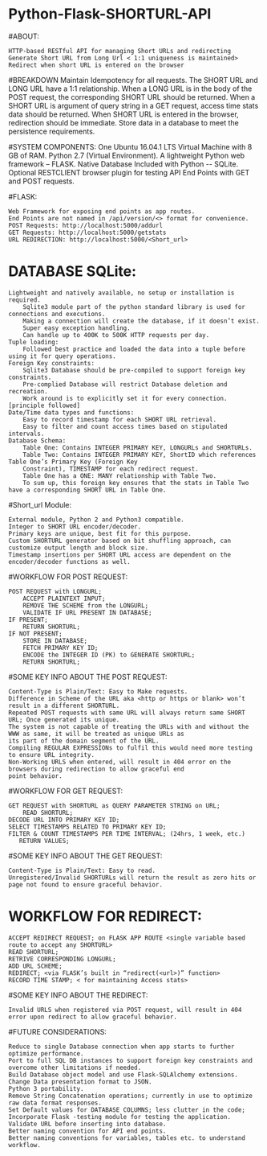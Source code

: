# Python-Flask-SHORTURL-API

#ABOUT:

    HTTP-based RESTful API for managing Short URLs and redirecting 
    Generate Short URL from Long Url < 1:1 uniqueness is maintained>
    Redirect when short URL is entered on the browser
    

#BREAKDOWN
    Maintain Idempotency for all requests.
    The SHORT URL and LONG URL have a 1:1 relationship.
    When a LONG URL is in the body of the POST request, the corresponding SHORT URL should be returned.
    When a SHORT URL is argument of query string in a GET request, access time stats data should be returned.
    When SHORT URL is entered in the browser, redirection should be immediate.
    Store data in a database to meet the persistence requirements.

#SYSTEM COMPONENTS:
    One Ubuntu 16.04.1 LTS Virtual Machine with 8 GB of RAM.
    Python 2.7 (Virtual Environment).
    A lightweight Python web framework – FLASK.
    Native Database Included with Python -- SQLite.
    Optional RESTCLIENT browser plugin for testing API End Points with GET and POST requests.    
    
    
#FLASK:

    Web Framework for exposing end points as app routes.
    End Points are not named in /api/version/<> format for convenience.
    POST Requests: http://localhost:5000/addurl
    GET Requests: http://localhost:5000/getstats
    URL REDIRECTION: http://localhost:5000/<Short_url>
   
# DATABASE SQLite:

    Lightweight and natively available, no setup or installation is required.
        Sqlite3 module part of the python standard library is used for connections and executions.
        Making a connection will create the database, if it doesn’t exist.
        Super easy exception handling.
        Can handle up to 400K to 500K HTTP requests per day.
    Tuple loading:
        Followed best practice and loaded the data into a tuple before using it for query operations.
    Foreign Key constraints:
        Sqlite3 Database should be pre-compiled to support foreign key constraints.
        Pre-complied Database will restrict Database deletion and recreation.
        Work around is to explicitly set it for every connection. [principle followed]
    Date/Time data types and functions:
        Easy to record timestamp for each SHORT URL retrieval.
        Easy to filter and count access times based on stipulated intervals.
    Database Schema:
        Table One: Contains INTEGER PRIMARY KEY, LONGURLs and SHORTURLs.
        Table Two: Contains INTEGER PRIMARY KEY, ShortID which references Table One’s Primary Key (Foreign Key
        Constraint), TIMESTAMP for each redirect request.
        Table One has a ONE: MANY relationship with Table Two.
        To sum up, this foreign key ensures that the stats in Table Two have a corresponding SHORT URL in Table One.

#Short_url Module:

    External module, Python 2 and Python3 compatible.
    Integer to SHORT URL encoder/decoder.
    Primary keys are unique, best fit for this purpose.
    Custom SHORTURL generator based on bit shuffling approach, can customize output length and block size.
    Timestamp insertions per SHORT URL access are dependent on the encoder/decoder functions as well.

#WORKFLOW FOR POST REQUEST:

    POST REQUEST with LONGURL;
        ACCEPT PLAINTEXT INPUT;
        REMOVE THE SCHEME from the LONGURL;
        VALIDATE IF URL PRESENT IN DATABASE;
    IF PRESENT;
        RETURN SHORTURL;
    IF NOT PRESENT;
        STORE IN DATABASE;
        FETCH PRIMARY KEY ID;
        ENCODE the INTEGER ID (PK) to GENERATE SHORTURL;
        RETURN SHORTURL;

#SOME KEY INFO ABOUT THE POST REQUEST:
    
    Content-Type is Plain/Text: Easy to Make requests.
    Difference in Scheme of the URL aka <http or https or blank> won’t result in a different SHORTURL.
    Repeated POST requests with same URL will always return same SHORT URL; Once generated its unique.
    The system is not capable of treating the URLs with and without the WWW as same, it will be treated as unique URLs as
    its part of the domain segment of the URL.
    Compiling REGULAR EXPRESSIONs to fulfil this would need more testing to ensure URL integrity.
    Non-Working URLS when entered, will result in 404 error on the browsers during redirection to allow graceful end
    point behavior.


#WORKFLOW FOR GET REQUEST:
    
    GET REQUEST with SHORTURL as QUERY PARAMETER STRING on URL;
        READ SHORTURL;
    DECODE URL INTO PRIMARY KEY ID;
    SELECT TIMESTAMPS RELATED TO PRIMARY KEY ID;
    FILTER & COUNT TIMESTAMPS PER TIME INTERVAL; (24hrs, 1 week, etc.)
       RETURN VALUES;

#SOME KEY INFO ABOUT THE GET REQUEST:
    
    Content-Type is Plain/Text: Easy to read.
    Unregistered/Invalid SHORTURLs will return the result as zero hits or page not found to ensure graceful behavior.

# WORKFLOW FOR REDIRECT:
    
    ACCEPT REDIRECT REQUEST; on FLASK APP ROUTE <single variable based route to accept any SHORTURL>
    READ SHORTURL;
    RETRIVE CORRESPONDING LONGURL;
    ADD URL SCHEME;
    REDIRECT; <via FLASK’s built in “redirect(<url>)” function>
    RECORD TIME STAMP; < for maintaining Access stats>
    
#SOME KEY INFO ABOUT THE REDIRECT:
    
    Invalid URLS when registered via POST request, will result in 404 error upon redirect to allow graceful behavior.

#FUTURE CONSIDERATIONS:
    
    Reduce to single Database connection when app starts to further optimize performance.
    Port to full SQL DB instances to support foreign key constraints and overcome other limitations if needed.
    Build Database object model and use Flask-SQLAlchemy extensions.
    Change Data presentation format to JSON.
    Python 3 portability.
    Remove String Concatenation operations; currently in use to optimize raw data format responses.
    Set Default values for DATABASE COLUMNS; less clutter in the code;
    Incorporate Flask -testing module for testing the application.
    Validate URL before inserting into database.
    Better naming convention for API end points.
    Better naming conventions for variables, tables etc. to understand workflow.
